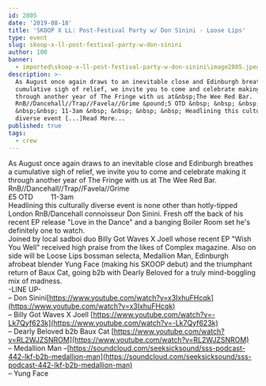 ```yaml
---
id: 2805
date: '2019-08-18'
title: 'SKOOP X LL: Post-Festival Party w/ Don Sinini - Loose Lips'
type: event
slug: skoop-x-ll-post-festival-party-w-don-sinini
author: 100
banner:
  - imported\skoop-x-ll-post-festival-party-w-don-sinini\image2805.jpeg
description: >-
  As August once again draws to an inevitable close and Edinburgh breathes a
  cumulative sigh of relief, we invite you to come and celebrate making it
  through another year of The Fringe with us at&nbsp;The Wee Red Bar.
  RnB//Dancehall//Trap//Favela//Grime &pound;5 OTD &nbsp; &nbsp; &nbsp;
  &nbsp;&nbsp; 11-3am &nbsp; &nbsp; &nbsp; &nbsp; Headlining this culturally
  diverse event [...]Read More...
published: true
tags:
  - crew
---
```

As August once again draws to an inevitable close and Edinburgh breathes a cumulative sigh of relief, we invite you to come and celebrate making it through another year of The Fringe with us at The Wee Red Bar.  
RnB//Dancehall//Trap//Favela//Grime  
£5 OTD         11-3am          
Headlining this culturally diverse event is none other than hotly-tipped London RnB/Dancehall connoisseur Don Sinini. Fresh off the back of his recent EP release "Love in the Dance" and a banging Boiler Room set he's definitely one to watch.  
Joined by local sadboi duo Billy Got Waves X Joell whose recent EP "Wish You Well" received high praise from the likes of Complex magazine. Also on side will be Loose Lips bossman selecta, Medallion Man, Edinburgh afrobeat blender Yung Face (making his SKOOP debut) and the triumphant return of Baux Cat, going b2b with Dearly Beloved for a truly mind-boggling mix of madness.   
\-LINE UP-  
– Don Sinini[https://www.youtube.com/watch?v=x3IxhuFHcqk](https://www.youtube.com/watch?v=x3IxhuFHcqk)  
– Billy Got Waves X Joell [https://www.youtube.com/watch?v=-Lk7Qyf623k](https://www.youtube.com/watch?v=-Lk7Qyf623k)  
– Dearly Beloved b2b Baux Cat [https://www.youtube.com/watch?v=RL2WJZSNROM](https://www.youtube.com/watch?v=RL2WJZSNROM)  
– Medallion Man –[https://soundcloud.com/seeksicksound/sss-podcast-442-lkf-b2b-medallion-man](https://soundcloud.com/seeksicksound/sss-podcast-442-lkf-b2b-medallion-man)  
– Yung Face